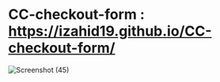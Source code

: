 # CC-checkout-form : https://izahid19.github.io/CC-checkout-form/



![Screenshot (45)](https://user-images.githubusercontent.com/116904523/235355637-d13fc42e-7e38-4d26-af0a-19752e04d5c8.png)
